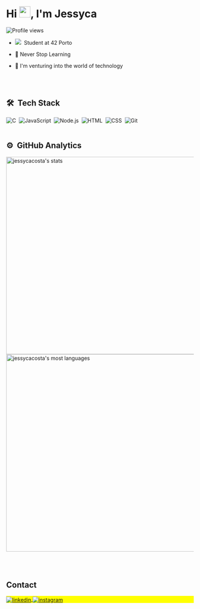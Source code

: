 <!-- <img align="right" height="590em" src="https://raw.githubusercontent.com/gist/jessycacosta/3d16740190a763aa4ab1d76a1245eb49/raw/cb1bef4d35b35b3bc5568487b5d7117c86e514cb/card.svg"> -->
<h1 align="left">Hi <img src="https://raw.githubusercontent.com/kaueMarques/kaueMarques/master/hi.gif" height="30px">, I'm Jessyca </h1>
<p align="left"> <img src="https://komarev.com/ghpvc/?username=jessycacosta&color=yellow" alt="Profile views" /> </p>

- ![](https://img.shields.io/badge/--000?style=flat&logo=42)&nbsp; Student at 42 Porto

- 🔭 Never Stop Learning

- 💬 I'm venturing into the world of technology

<br><br>
## 🛠 &nbsp;Tech Stack
![C](https://img.shields.io/badge/-C-05122A?style=flat&logo=C)&nbsp;
![JavaScript](https://img.shields.io/badge/-JavaScript-05122A?style=flat&logo=javascript)&nbsp;
![Node.js](https://img.shields.io/badge/-Node.js-05122A?style=flat&logo=node.js)&nbsp;
![HTML](https://img.shields.io/badge/-HTML-05122A?style=flat&logo=HTML5)&nbsp;
![CSS](https://img.shields.io/badge/-CSS-05122A?style=flat&logo=CSS3&logoColor=1572B6)&nbsp;
![Git](https://img.shields.io/badge/-Git-05122A?style=flat&logo=git)&nbsp;
<br><br>

## ⚙️ &nbsp;GitHub Analytics
<p align="left">
<img width="530em" src="https://github-readme-stats.vercel.app/api?username=jessycacosta&show_icons=true&theme=vision-friendly-dark" alt="jessycacosta's stats"/>
<img width="530em" src="https://github-readme-stats.vercel.app/api/top-langs/?username=jessycacosta&layout=compact&theme=vision-friendly-dark" alt="jessycacosta's most languages"/>
</p>

<br><br>

## Contact

<p align="left" style="background:yellow">
<a href="https://linkedin.com/in/jessycacostapt" target="_blank">
  <img align="center" src="https://img.shields.io/badge/-jessycacosta-05122A?style=flat&logo=linkedin" alt="linkedin"/>
</a>
<a href="https://instagram.com/jessyca.costa" target="_blank">
 <img align="center" src="https://img.shields.io/badge/-jessycacosta-05122A?style=flat&logo=instagram" alt="instagram"/>
</a>
</p>
